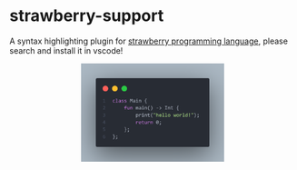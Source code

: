 # strawberry-support 
A syntax highlighting plugin for [strawberry programming language](https://github.com/mumu12641/strawberry), please search and install it in vscode!

<div align="center">
    <img src= "https://raw.githubusercontent.com/mumu12641/strawberry-support/main/code.png" align = "center" width="50%">
</div>
